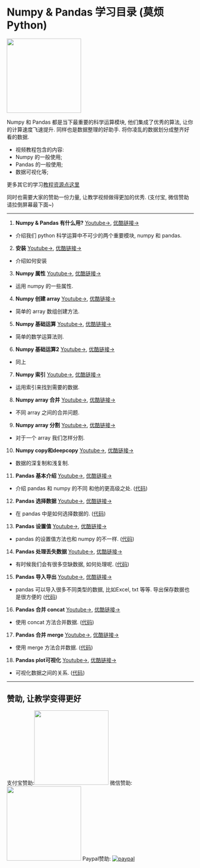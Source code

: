 
# Numpy & Pandas 学习目录 (莫烦Python)
<img src='https://github.com/MorvanZhou/tutorials/blob/gh-pages/numpy&pandas/cover%20page.jpg?raw=true' height=200>


Numpy 和 Pandas 都是当下最重要的科学运算模块, 他们集成了优秀的算法, 让你的计算速度飞速提升. 同样也是数据整理的好助手. 将你凌乱的数据划分成整齐好看的数据.

* 视频教程包含的内容:
 * Numpy 的一般使用;
 * Pandas 的一般使用;
 * 数据可视化等;
 
更多其它的学习[教程资源点这里](http://morvanzhou.github.io/tutorials/)

同时也需要大家的赞助一份力量, 让教学视频做得更加的优秀. (支付宝, 微信赞助请拉倒屏幕最下面~)

---

1. **Numpy & Pandas 有什么用?** [Youtube->](https://www.youtube.com/watch?v=To3YL92HZyc&list=PLXO45tsB95cKKyC45gatc8wEc3Ue7BlI4&index=1), [优酷链接->](http://v.youku.com/v_show/id_XMTU4NjM3MTc4MA==.html?f=27329155&o=1)
  * 介绍我们 python 科学运算中不可少的两个重要模块, numpy 和 pandas.


2. **安装** [Youtube->](https://www.youtube.com/watch?v=JauGYB-Bzuw&list=PLXO45tsB95cKKyC45gatc8wEc3Ue7BlI4&index=2), [优酷链接->](http://v.youku.com/v_show/id_XMTU4NjM5NzgyNA==.html?f=27329155&o=1)
  * 介绍如何安装


3. **Numpy 属性** [Youtube->](https://www.youtube.com/watch?v=mf7ktBLwaJs&list=PLXO45tsB95cKKyC45gatc8wEc3Ue7BlI4&index=3), [优酷链接->](http://v.youku.com/v_show/id_XMTU4NjU0MzE4NA==.html?f=27329155&o=1)
  * 运用 numpy 的一些属性.


4. **Numpy 创建 array** [Youtube->](https://www.youtube.com/watch?v=2TkMujKoDPI&list=PLXO45tsB95cKKyC45gatc8wEc3Ue7BlI4&index=4), [优酷链接->](http://v.youku.com/v_show/id_XMTU4NzUzNDE0MA==.html?f=27329155&o=1)
  * 简单的 array 数组创建方法.


5. **Numpy 基础运算** [Youtube->](https://www.youtube.com/watch?v=4QgQaNtuZLA&list=PLXO45tsB95cKKyC45gatc8wEc3Ue7BlI4&index=5), [优酷链接->](http://v.youku.com/v_show/id_XMTU4ODI0OTQ1Ng==.html?f=27329155&o=1)
  * 简单的数学运算法则.


6. **Numpy 基础运算2** [Youtube->](https://www.youtube.com/watch?v=T9es_lniLl0&list=PLXO45tsB95cKKyC45gatc8wEc3Ue7BlI4&index=6), [优酷链接->](http://v.youku.com/v_show/id_XMTU4ODY1NDQwNA==.html?f=27329155&o=1)
  * 同上


7. **Numpy 索引** [Youtube->](https://www.youtube.com/watch?v=82Tva71Lm1E&list=PLXO45tsB95cKKyC45gatc8wEc3Ue7BlI4&index=7), [优酷链接->](http://v.youku.com/v_show/id_XMTU4ODY3NTE2OA==.html?f=27329155&o=1)
  * 运用索引来找到需要的数据.


8. **Numpy array 合并** [Youtube->](https://www.youtube.com/watch?v=ttSUtDTjDyI&list=PLXO45tsB95cKKyC45gatc8wEc3Ue7BlI4&index=8), [优酷链接->](http://v.youku.com/v_show/id_XMTU4ODcwNjI1Ng==.html?f=27329155&o=1)
  * 不同 array 之间的合并问题.


9. **Numpy array 分割** [Youtube->](https://www.youtube.com/watch?v=o1j-biEc1Pc&list=PLXO45tsB95cKKyC45gatc8wEc3Ue7BlI4&index=9), [优酷链接->](http://v.youku.com/v_show/id_XMTU4ODcyODMwMA==.html?f=27329155&o=1)
  * 对于一个 array 我们怎样分割.


10. **Numpy copy和deepcopy** [Youtube->](https://www.youtube.com/watch?v=lXmiDyktnCA&list=PLXO45tsB95cKKyC45gatc8wEc3Ue7BlI4&index=10), [优酷链接->](http://v.youku.com/v_show/id_XMTU4ODc2ODUwOA==.html?f=27329155&o=1)
  * 数据的深复制和浅复制.


11. **Pandas 基本介绍** [Youtube->](https://www.youtube.com/watch?v=R6oAP8A2lNQ&list=PLXO45tsB95cKKyC45gatc8wEc3Ue7BlI4&index=11), [优酷链接->](http://v.youku.com/v_show/id_XMTYyOTg1MzE2OA==.html?f=27329155&o=1)
  * 介绍 pandas 和 numpy 的不同 和他的更高级之处. ([代码](https://github.com/MorvanZhou/tutorials/blob/master/numpy%26pandas/11_pandas_intro.py))


12. **Pandas 选择数据** [Youtube->](https://www.youtube.com/watch?v=BRps4z_EJO0&list=PLXO45tsB95cKKyC45gatc8wEc3Ue7BlI4&index=12), [优酷链接->](http://v.youku.com/v_show/id_XMTYzMDE5ODc2OA==.html?f=27329155&o=1)
  * 在 pandas 中是如何选择数据的. ([代码](https://github.com/MorvanZhou/tutorials/blob/master/numpy%26pandas/12_selection.py))


13. **Pandas 设置值** [Youtube->](https://www.youtube.com/watch?v=HuGMmE97LnY&list=PLXO45tsB95cKKyC45gatc8wEc3Ue7BlI4&index=13), [优酷链接->](http://v.youku.com/v_show/id_XMTYzMDIzODI4OA==.html?f=27329155&o=1)
  *  pandas 的设置值方法也和 numpy 的不一样. ([代码](https://github.com/MorvanZhou/tutorials/blob/master/numpy%26pandas/13_set_value.py))


14. **Pandas 处理丢失数据** [Youtube->](https://www.youtube.com/watch?v=H9jqCR4z7Pw&list=PLXO45tsB95cKKyC45gatc8wEc3Ue7BlI4&index=14), [优酷链接->](http://v.youku.com/v_show/id_XMTYzMTUxNzgwOA==.html?f=27329155&o=1)
  * 有时候我们会有很多空缺数据, 如何处理呢. ([代码](https://github.com/MorvanZhou/tutorials/blob/master/numpy%26pandas/14_nan.py))


15. **Pandas 导入导出** [Youtube->](https://www.youtube.com/watch?v=Vb2aR_t957E&list=PLXO45tsB95cKKyC45gatc8wEc3Ue7BlI4&index=15), [优酷链接->](http://v.youku.com/v_show/id_XMTYzODIxMTg3Mg==.html?f=27329155&o=1)
  * pandas 可以导入很多不同类型的数据, 比如Excel, txt 等等. 导出保存数据也是很方便的 ([代码](https://github.com/MorvanZhou/tutorials/tree/master/numpy%26pandas/15_read_to))


16. **Pandas 合并 concat** [Youtube->](https://www.youtube.com/watch?v=DcyFh2m3g6c&list=PLXO45tsB95cKKyC45gatc8wEc3Ue7BlI4&index=16), [优酷链接->](http://v.youku.com/v_show/id_XMTYzODQ4MzY0OA==.html?f=27329155&o=1)
  * 使用 concat 方法合并数据. ([代码](https://github.com/MorvanZhou/tutorials/blob/master/numpy%26pandas/16_concat.py))


17. **Pandas 合并 merge** [Youtube->](https://www.youtube.com/watch?v=Y2xmMG_jXnc&list=PLXO45tsB95cKKyC45gatc8wEc3Ue7BlI4&index=17), [优酷链接->](http://v.youku.com/v_show/id_XMTY0NDUzMDYzMg==.html?f=27329155&o=1)
  * 使用 merge 方法合并数据. ([代码](https://github.com/MorvanZhou/tutorials/blob/master/numpy%26pandas/17_merge.py))


18. **Pandas plot可视化** [Youtube->](https://www.youtube.com/watch?v=SCMLObsel5I&list=PLXO45tsB95cKKyC45gatc8wEc3Ue7BlI4&index=18), [优酷链接->](http://v.youku.com/v_show/id_XMTY0NDcxODQ4NA==.html?f=27329155&o=1)
  * 可视化数据之间的关系. ([代码](https://github.com/MorvanZhou/tutorials/blob/master/numpy%26pandas/18_plot.py))


---

## 赞助, 让教学变得更好
支付宝赞助:<img src='https://github.com/MorvanZhou/tutorials/blob/gh-pages/Donation/zhifubao.jpeg?raw=true' height='200'>    微信赞助:<img src='https://github.com/MorvanZhou/tutorials/blob/gh-pages/Donation/WechatIMG1.png?raw=true' height='200'>  Paypal赞助: [![paypal](https://www.paypalobjects.com/zh_XC/i/btn/btn_donateCC_LG.gif)](https://www.paypal.com/cgi-bin/webscr?cmd=_donations&business=morvanzhou%40gmail%2ecom&lc=C2&item_name=MorvanPython&currency_code=AUD&bn=PP%2dDonationsBF%3abtn_donateCC_LG%2egif%3aNonHosted)
